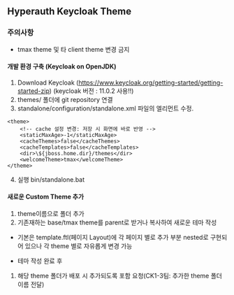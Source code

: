 ## Hyperauth Keycloak Theme

### 주의사항

- tmax theme 및 타 client theme 변경 금지

#### 개발 환경 구축 (Keycloak on OpenJDK)

1. Download Keycloak (https://www.keycloak.org/getting-started/getting-started-zip) (keycloak 버전 : 11.0.2 사용!!)
2. themes/ 폴더에 git repository 연결
3. standalone/configuration/standalone.xml 파일의 <theme> 엘리먼트 수정.

```
<theme>
    <!-- cache 설정 변경: 저장 시 화면에 바로 반영 -->
    <staticMaxAge>-1</staticMaxAge>
    <cacheThemes>false</cacheThemes>
    <cacheTemplates>false</cacheTemplates>
    <dir>\${jboss.home.dir}/themes</dir>
    <welcomeTheme>tmax</welcomeTheme>
</theme>
```

4. 실행 bin/standalone.bat

#### 새로운 Custom Theme 추가

1. theme이름으로 폴더 추가
2. 기존재하는 base/tmax theme를 parent로 받거나 복사하여 새로운 테마 작성
  - 기본은 template.ftl(페이지 Layout)에 각 페이지 별로 추가 부분 nested로 구현되어 있으나 각 theme 별로 자유롭게 변경 가능

- 테마 작성 완료 후
1. 해당 theme 폴더가 배포 시 추가되도록 포함 요청(CK1-3팀: 추가한 theme 폴더 이름 전달)
